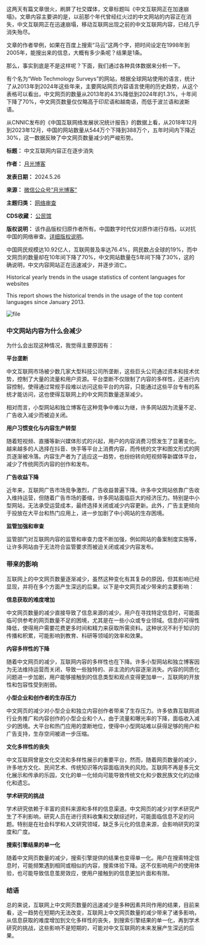 这两天有篇文章很火，刷屏了社交媒体，文章标题叫《中文互联网正在加速崩塌》。文章内容主要讲的是，以前那个年代曾经红火过的中文网站的内容正在消失，中文互联网正在迅速崩塌，移动互联网出现之前的中文互联网内容，已经几乎消失殆尽。


文章的作者举例，如果在百度上搜索“马云”这两个字，把时间设定在1998年到2005年，能搜出来的信息，大概有多少条呢？结果是1条。


那么，事实到底是不是这样呢？下面，我们通过各种具体数据来分析一下。


有个名为“Web Techmology Surveys”的网站，根据全球网站使用的语言，统计了从2013年到2024年这些年来，主要网站网页内容语言使用的历史趋势，从这个表格可以看出，中文网页的数量从2013年的4.3%降低到2024年的1.3%，十年间下降了70%，中文网页数量仅仅略高于印尼语和越南语，而低于波兰语和波斯语。


从CNNIC发布的《中国互联网络发展状况统计报告》的数据上看，从2018年12月到2023年12月，中国的网站数量从544万个下降到388万个，五年时间内下降近30%，这一数据反映了中文网页数量减少的严峻形势。




**标题：** 中文互联网内容正在逐步消失  

**作者：** [月光博客](https://chinadigitaltimes.net/space/月光博客)  

**发表日期：** 2024.5.26  

**来源：** [微信公众号“月光博客”](https://web.archive.org/web/https://mp.weixin.qq.com/s/gs7txnQf5hyuhYAuB-c_sw)  

**主题归类：** [网络审查](https://chinadigitaltimes.net/space/网络审查)  

**CDS收藏：** [公民馆](https://chinadigitaltimes.net/space/%E5%85%AC%E6%B0%91%E9%A6%86)  

**版权说明：** 该作品版权归原作者所有。中国数字时代仅对原作进行存档，以对抗中国的网络审查。[详细版权说明](https://chinadigitaltimes.net/chinese/copyright)。


中国网民规模达10.92亿人，互联网普及率达76.4%，网民数占全球的19%，而中文网页的数量却在10年间下降了70%，中文网站数量在5年间下降了30%，这的确说明，中文内容网站正在迅速减少，并逐步消亡。


Historical yearly trends in the usage statistics of content languages for websites


This report shows the historical trends in the usage of the top content languages since January 2013.


![file](https://chinadigitaltimes.net/chinese/files/2024/05/image-1716653012382.png)


### 中文网站内容为什么会减少


为什么会出现这种情况，我觉得主要原因有：


**平台垄断** 


中文互联网市场被少数几家大型科技公司所垄断，这些巨头公司通过资本和技术优势，控制了大量的流量和用户资源。平台垄断不仅限制了内容的多样性，还进行内容控制，使得通过常规手段难以访问这些平台的内容，只能通过这些平台专有的系统才能访问，这也使得互联网上的中文网页数量逐渐减少。


相对而言，小型网站和独立博客在这种竞争中难以为继，许多网站因为流量不足、广告收入减少而被迫关闭。


**用户习惯变化与内容生产转型** 


随着短视频、直播等新兴媒体形式的兴起，用户的内容消费习惯发生了显著变化。越来越多的人选择在抖音、快手等平台上消费内容，而传统的文字和图文形式的网页逐渐被冷落。内容生产者为了适应这一趋势，也纷纷转向短视频等新媒体平台，减少了传统网页内容的创作和发布。


**广告收益下降** 


近年来，互联网广告市场竞争激烈，广告收益普遍下降。许多中文网站依靠广告收入维持运营，但随着广告市场的萎缩，许多网站面临巨大的经济压力。特别是中小型网站，无法承受运营成本，最终选择关闭或减少内容更新。此外，广告主更倾向于投放在大平台和热门应用上，进一步加剧了中小网站的生存困境。


**监管加强和审查** 


监管部门对互联网内容的监管和审查力度不断加强，例如网站的备案制度实施等，让许多网站由于无法符合监管要求而被迫关闭或减少内容发布。


### 带来的影响


互联网上的中文网页数量逐渐减少，虽然这种变化有其复杂的原因，但其影响已经显现，并将在多个方面产生深远的后果。以下是中文网页减少带来的主要影响：


**信息获取的难度增加** 


中文网页数量的减少直接导致了信息来源的减少。用户在寻找特定信息时，可能面临可供参考的网页数量不足的困境，尤其是在一些小众或专业领域。信息的可得性降低，使得用户需要花费更多时间和精力来获取所需资料。这种状况不利于知识的传播和积累，可能影响到教育、科研等领域的效率和效果。


**内容多样性的下降** 


随着中文网页的减少，互联网内容的多样性也在下降。许多小型网站和独立博客因为无法维持运营而关闭，导致一些独特的、非主流的内容逐渐消失。内容的同质化问题进一步加剧，用户能够接触到的信息类型和观点变得更加单一，互联网的开放性和包容性受到削弱。


**小型企业和创作者的生存压力** 


中文网页的减少对小型企业和独立内容创作者带来了生存压力。许多依靠互联网进行业务推广和内容创作的小型企业和个人，由于流量和曝光率的下降，面临收入减少的困境。大平台和热门应用的垄断地位，使得中小型网站难以获得足够的用户和广告支持，生存空间被进一步压缩。


**文化多样性的丧失** 


中文互联网曾是文化交流和多样性展示的重要平台，然而，随着网页数量的减少，许多地方文化、民间艺术、传统知识等内容面临消失的风险。互联网不再是多元文化展示和传承的乐园，文化的单一化倾向可能导致传统文化和少数民族文化的边缘化和遗忘。


**学术研究的挑战** 


学术研究依赖于丰富的资料来源和多样的信息渠道。中文网页的减少对学术研究产生了不利影响，研究人员在进行资料收集和文献综述时，可能面临信息不足的问题。特别是在社会科学和人文研究领域，缺乏多元化的信息来源，会影响研究的深度和广度。


**搜索引擎结果的单一化** 


随着中文网页数量的减少，搜索引擎提供的结果也变得单一化。用户在搜索特定信息时，可能频繁遇到相同或相似的内容，搜索体验下降。这不仅影响用户的使用体验，也可能导致信息茧房效应，使用户接触到的信息更加片面和有限。


### 结语


总的来说，互联网上中文网页数量的迅速减少是多种因素共同作用的结果，目前来看，这一趋势在短期内无法改变，互联网上中文网页数量的减少带来了诸多影响，从信息获取的难度增加到文化多样性的丧失，到搜索引擎结果的单一化，再到学术研究的挑战，这些影响不是短期的，可能对中文互联网的未来发展产生深远的后果。

